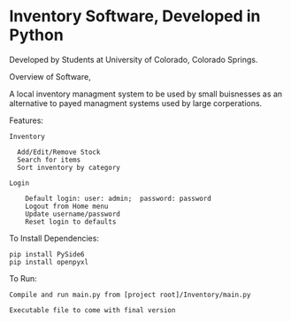# Inventory Software, Developed in Python

Developed by Students at University of Colorado, Colorado Springs.

Overview of Software, 

  A local inventory managment system to be used by small buisnesses as an alternative to payed managment systems used by large corperations. 

  Features:

    Inventory

      Add/Edit/Remove Stock
      Search for items
      Sort inventory by category

    Login

        Default login: user: admin;  password: password
        Logout from Home menu
        Update username/password
        Reset login to defaults

  To Install Dependencies:
    
    pip install PySide6
    pip install openpyxl

  To Run:
    
    Compile and run main.py from [project root]/Inventory/main.py

    Executable file to come with final version

